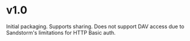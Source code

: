 # v1.0

Initial packaging.
Supports sharing.
Does not support DAV access due to Sandstorm's limitations for HTTP Basic auth.
